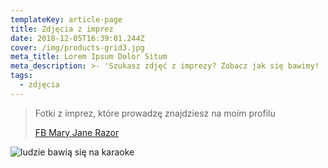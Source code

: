```yaml
---
templateKey: article-page
title: Zdjęcia z imprez
date: 2018-12-05T16:39:01.244Z
cover: /img/products-grid3.jpg
meta_title: Lorem Ipsum Dolor Situm
meta_description: >- 'Szukasz zdjęć z imprezy? Zobacz jak się bawimy! :) '
tags:
  - zdjęcia
---
```

> Fotki z imprez, które prowadzę znajdziesz na moim profilu 
>
> [FB Mary Jane Razor](https://www.facebook.com/MaryJaneRazorKaraoke/)
>
>

![ludzie bawią się na karaoke](/img/karaoke-1080x658.jpg)
